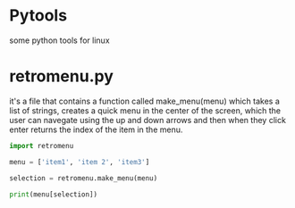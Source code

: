 # Pytools
some python tools for linux

# retromenu.py
it's a file that contains a function called make_menu(menu) which takes a list of strings, creates a quick menu in the center of the screen, which the user can navegate using the up and down arrows and then when they click enter returns the index of the item in the menu.

``` python
import retromenu

menu = ['item1', 'item 2', 'item3']

selection = retromenu.make_menu(menu)

print(menu[selection])
```
